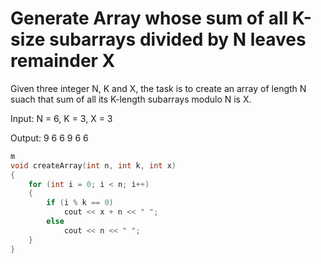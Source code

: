 # Generate Array whose sum of all K-size subarrays divided by N leaves remainder X

Given three integer N, K and X, the task is to create an array of length N suach that sum of all its K-length subarrays modulo N is X.

Input: N = 6, K = 3, X = 3

Output: 9 6 6 9 6 6

```cpp
m
void createArray(int n, int k, int x) 
{ 
    for (int i = 0; i < n; i++) 
    { 
        if (i % k == 0) 
            cout << x + n << " "; 
        else 
            cout << n << " "; 
    } 
} 
```
